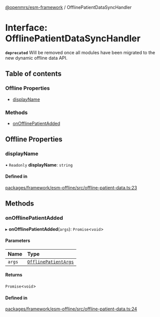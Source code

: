 [@openmrs/esm-framework](../API.md) / OfflinePatientDataSyncHandler

# Interface: OfflinePatientDataSyncHandler

**`deprecated`** Will be removed once all modules have been migrated to the new dynamic offline data API.

## Table of contents

### Offline Properties

- [displayName](OfflinePatientDataSyncHandler.md#displayname)

### Methods

- [onOfflinePatientAdded](OfflinePatientDataSyncHandler.md#onofflinepatientadded)

## Offline Properties

### displayName

• `Readonly` **displayName**: `string`

#### Defined in

[packages/framework/esm-offline/src/offline-patient-data.ts:23](https://github.com/Vishal772-pixel/openmrs-esm-core/blob/main/packages/framework/esm-offline/src/offline-patient-data.ts#L23)

## Methods

### onOfflinePatientAdded

▸ **onOfflinePatientAdded**(`args`): `Promise`<`void`\>

#### Parameters

| Name | Type |
| :------ | :------ |
| `args` | [`OfflinePatientArgs`](OfflinePatientArgs.md) |

#### Returns

`Promise`<`void`\>

#### Defined in

[packages/framework/esm-offline/src/offline-patient-data.ts:24](https://github.com/Vishal772-pixel/openmrs-esm-core/blob/main/packages/framework/esm-offline/src/offline-patient-data.ts#L24)
